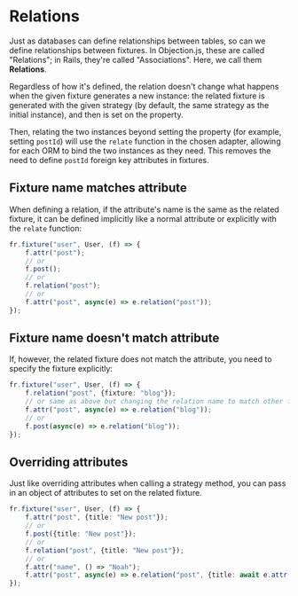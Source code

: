 # Relations
Just as databases can define relationships between tables, so can we define relationships between fixtures. In Objection.js, these are called "Relations"; in Rails, they're called "Associations". Here, we call them **Relations**.

Regardless of how it's defined, the relation doesn't change what happens when the given fixture generates a new instance: the related fixture is generated with the given strategy (by default, the same strategy as the initial instance), and then is set on the property.

Then, relating the two instances beyond setting the property (for example, setting `postId`) will use the `relate` function in the chosen adapter, allowing for each ORM to bind the two instances as they need. This removes the need to define `postId` foreign key attributes in fixtures.


## Fixture name matches attribute
When defining a relation, if the attribute's name is the same as the related fixture, it can be defined implicitly like a normal attribute or explicitly with the `relate` function:

```typescript
fr.fixture("user", User, (f) => {
    f.attr("post");
    // or
    f.post();
    // or
    f.relation("post");
    // or
    f.attr("post", async(e) => e.relation("post"));
});
```

## Fixture name doesn't match attribute
If, however, the related fixture does not match the attribute, you need to specify the fixture explicitly:

```typescript
fr.fixture("user", User, (f) => {
    f.relation("post", {fixture: "blog"});
    // or same as above but changing the relation name to match other fixture
    f.attr("post", async(e) => e.relation("blog"));
    // or
    f.post(async(e) => e.relation("blog"));
});
```

## Overriding attributes
Just like overriding attributes when calling a strategy method, you can pass in an object of attributes to set on the related fixture.

```typescript
fr.fixture("user", User, (f) => {
    f.attr("post", {title: "New post"});
    // or
    f.post({title: "New post"});
    // or
    f.relation("post", {title: "New post"});
    // or
    f.attr("name", () => "Noah");
    f.attr("post", async(e) => e.relation("post", {title: await e.attr("name")}));
});
```

